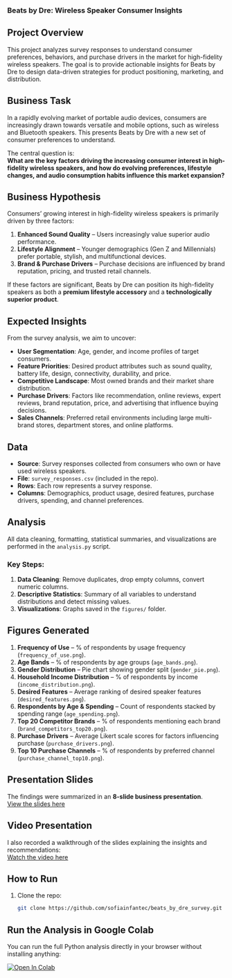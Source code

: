 ### Beats by Dre: Wireless Speaker Consumer Insights

## Project Overview
This project analyzes survey responses to understand consumer preferences, behaviors, and purchase drivers in the market for high-fidelity wireless speakers. The goal is to provide actionable insights for Beats by Dre to design data-driven strategies for product positioning, marketing, and distribution.

## Business Task
In a rapidly evolving market of portable audio devices, consumers are increasingly drawn towards versatile and mobile options, such as wireless and Bluetooth speakers. This presents Beats by Dre with a new set of consumer preferences to understand.

The central question is:  
**What are the key factors driving the increasing consumer interest in high-fidelity wireless speakers, and how do evolving preferences, lifestyle changes, and audio consumption habits influence this market expansion?**

## Business Hypothesis
Consumers’ growing interest in high-fidelity wireless speakers is primarily driven by three factors:

1. **Enhanced Sound Quality** – Users increasingly value superior audio performance.
2. **Lifestyle Alignment** – Younger demographics (Gen Z and Millennials) prefer portable, stylish, and multifunctional devices.
3. **Brand & Purchase Drivers** – Purchase decisions are influenced by brand reputation, pricing, and trusted retail channels.

If these factors are significant, Beats by Dre can position its high-fidelity speakers as both a **premium lifestyle accessory** and a **technologically superior product**.

## Expected Insights
From the survey analysis, we aim to uncover:

- **User Segmentation**: Age, gender, and income profiles of target consumers.
- **Feature Priorities**: Desired product attributes such as sound quality, battery life, design, connectivity, durability, and price.
- **Competitive Landscape**: Most owned brands and their market share distribution.
- **Purchase Drivers**: Factors like recommendation, online reviews, expert reviews, brand reputation, price, and advertising that influence buying decisions.
- **Sales Channels**: Preferred retail environments including large multi-brand stores, department stores, and online platforms.

## Data
- **Source**: Survey responses collected from consumers who own or have used wireless speakers.  
- **File**: `survey_responses.csv` (included in the repo).  
- **Rows**: Each row represents a survey response.  
- **Columns**: Demographics, product usage, desired features, purchase drivers, spending, and channel preferences.  

## Analysis
All data cleaning, formatting, statistical summaries, and visualizations are performed in the `analysis.py` script.  

### Key Steps:
1. **Data Cleaning**: Remove duplicates, drop empty columns, convert numeric columns.  
2. **Descriptive Statistics**: Summary of all variables to understand distributions and detect missing values.  
3. **Visualizations**: Graphs saved in the `figures/` folder.

## Figures Generated
1. **Frequency of Use** – % of respondents by usage frequency (`frequency_of_use.png`).  
2. **Age Bands** – % of respondents by age groups (`age_bands.png`).  
3. **Gender Distribution** – Pie chart showing gender split (`gender_pie.png`).  
4. **Household Income Distribution** – % of respondents by income (`income_distribution.png`).  
5. **Desired Features** – Average ranking of desired speaker features (`desired_features.png`).  
6. **Respondents by Age & Spending** – Count of respondents stacked by spending range (`age_spending.png`).  
7. **Top 20 Competitor Brands** – % of respondents mentioning each brand (`brand_competitors_top20.png`).  
8. **Purchase Drivers** – Average Likert scale scores for factors influencing purchase (`purchase_drivers.png`).  
9. **Top 10 Purchase Channels** – % of respondents by preferred channel (`purchase_channel_top10.png`).  

## Presentation Slides  
The findings were summarized in an **8-slide business presentation**.  
[View the slides here](https://gamma.app/docs/Insights-Strategic-Recommendations-for-Beats-by-Dre-vljta4hhh6cl732)

## Video Presentation  
I also recorded a walkthrough of the slides explaining the insights and recommendations:  
[Watch the video here](https://www.loom.com/share/debe0b8f739a4b52b6fd35af249693c7?sid=feb609be-4770-4230-83a8-e6fb635e82ab)  

## How to Run
1. Clone the repo:  
   ```bash
   git clone https://github.com/sofiainfantec/beats_by_dre_survey.git

## Run the Analysis in Google Colab  
You can run the full Python analysis directly in your browser without installing anything:

[![Open In Colab](https://colab.research.google.com/assets/colab-badge.svg)](https://colab.research.google.com/github/sofiainfantec/beats_by_dre_survey/blob/main/beats_analysis.py)
